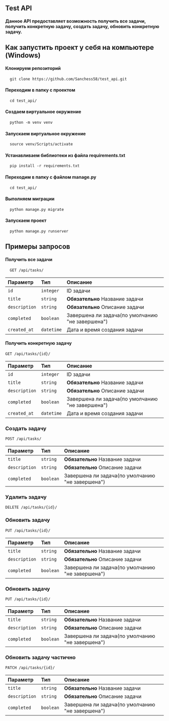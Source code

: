 ## Test API

#### Данное API предоставляет возможность получить все задачи, получить конкретную задачу, создать задачу, обновить конкретную задачу.
## Как запустить проект у себя на компьютере (Windows)
#### Клонируем репозиторий
```http
  git clone https://github.com/Sanchess58/test_api.git
```
#### Переходим в папку с проектом
```http
  cd test_api/
```
#### Создаем виртуальное окружение
```http
  python -m venv venv
```
#### Запускаем виртуальное окружение
```http
  source venv/Scripts/activate
```
#### Устанавливаем библиотеки из файла requirements.txt
```http
  pip install -r requirements.txt
```
#### Переходим в папку с файлом manage.py
```http
  cd test_api/
```
#### Выполняем миграции
```http
  python manage.py migrate
```
#### Запускаем проект
```http
  python manage.py runserver
```
## Примеры запросов
#### Получить все задачи
```http
  GET /api/tasks/
```

| Параметр | Тип     | Описание              |
| :-------- | :------- | :------------------------- |
| `id`      | `integer`| ID задачи           |
| `title`  | `string` | **Обязательно** Название задачи                |
| `description`    | `string` | **Обязательно** Описание задачи   |
| `completed`| `boolean` |  Завершена ли задача(по умолчанию "не завершена")       |
| `created_at`   | `datetime` | Дата и время создания задачи |


#### Получить конкретную задачу
```http
GET /api/tasks/{id}/
```

| Параметр | Тип     | Описание              |
| :-------- | :------- | :------------------------- |
| `id`      | `integer`| ID задачи           |
| `title`  | `string` | **Обязательно** Название задачи                |
| `description`    | `string` | **Обязательно** Описание задачи   |
| `completed`| `boolean` |  Завершена ли задача(по умолчанию "не завершена")       |
| `created_at`   | `datetime` | Дата и время создания задачи |

### Создать задачу 

```http
POST /api/tasks/
```
| Параметр | Тип     | Описание              |
| :-------- | :------- | :------------------------- |
| `title`  | `string` | **Обязательно** Название задачи                |
| `description`    | `string` | **Обязательно** Описание задачи   |
| `completed`| `boolean` |  Завершена ли задача(по умолчанию "не завершена")       |

### Удалить задачу

```http
DELETE /api/tasks/{id}/
```


### Обновить задачу

```http
PUT /api/tasks/{id}/
```
| Параметр | Тип     | Описание              |
| :-------- | :------- | :------------------------- |
| `title`  | `string` | **Обязательно** Название задачи                |
| `description`    | `string` | **Обязательно** Описание задачи   |
| `completed`| `boolean` |  Завершена ли задача(по умолчанию "не завершена")       |


### Обновить задачу

```http
PUT /api/tasks/{id}/
```
| Параметр | Тип     | Описание              |
| :-------- | :------- | :------------------------- |
| `title`  | `string` | **Обязательно** Название задачи                |
| `description`    | `string` | **Обязательно** Описание задачи   |
| `completed`| `boolean` |  Завершена ли задача(по умолчанию "не завершена")       |

### Обновить задачу частично

```http
PATCH /api/tasks/{id}/
```
| Параметр | Тип     | Описание              |
| :-------- | :------- | :------------------------- |
| `title`  | `string` | **Обязательно** Название задачи                |
| `description`    | `string` | **Обязательно** Описание задачи   |
| `completed`| `boolean` |  Завершена ли задача(по умолчанию "не завершена")       |

